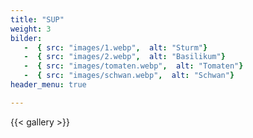 ```yaml
---
title: "SUP"
weight: 3
bilder: 
   -  { src: "images/1.webp",  alt: "Sturm"}
   -  { src: "images/2.webp",  alt: "Basilikum"}
   -  { src: "images/tomaten.webp",  alt: "Tomaten"}
   -  { src: "images/schwan.webp",  alt: "Schwan"}
header_menu: true

---
```

{{< gallery >}}
